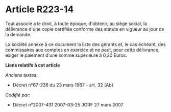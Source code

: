 # Article R223-14

Tout associé a le droit, à toute époque, d'obtenir, au siège social, la délivrance d'une copie certifiée conforme des statuts
en vigueur au jour de la demande.

La société annexe à ce document la liste des gérants et, le cas échéant, des commissaires aux comptes en exercice et ne peut,
pour cette délivrance, exiger le paiement d'une somme supérieure à 0,30 Euros.

**Liens relatifs à cet article**

_Anciens textes_:

  - Décret n°67-236 du 23 mars 1967 - art. 32 (Ab)

_Codifié par_:

  - Décret n°2007-431 2007-03-25 JORF 27 mars 2007
